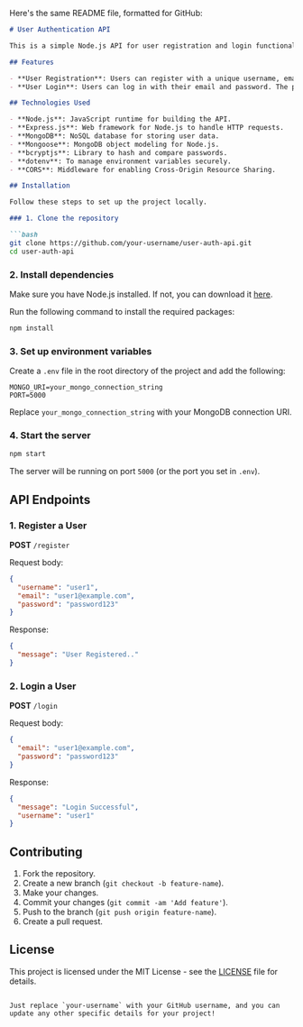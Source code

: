 Here's the same README file, formatted for GitHub:

```markdown
# User Authentication API

This is a simple Node.js API for user registration and login functionality. It uses Express.js, MongoDB with Mongoose for database handling, and bcryptjs for password hashing.

## Features

- **User Registration**: Users can register with a unique username, email, and password. The password is hashed before saving to the database.
- **User Login**: Users can log in with their email and password. The password is compared with the hashed password stored in the database.

## Technologies Used

- **Node.js**: JavaScript runtime for building the API.
- **Express.js**: Web framework for Node.js to handle HTTP requests.
- **MongoDB**: NoSQL database for storing user data.
- **Mongoose**: MongoDB object modeling for Node.js.
- **bcryptjs**: Library to hash and compare passwords.
- **dotenv**: To manage environment variables securely.
- **CORS**: Middleware for enabling Cross-Origin Resource Sharing.

## Installation

Follow these steps to set up the project locally.

### 1. Clone the repository

```bash
git clone https://github.com/your-username/user-auth-api.git
cd user-auth-api
```

### 2. Install dependencies

Make sure you have Node.js installed. If not, you can download it [here](https://nodejs.org/).

Run the following command to install the required packages:

```bash
npm install
```

### 3. Set up environment variables

Create a `.env` file in the root directory of the project and add the following:

```
MONGO_URI=your_mongo_connection_string
PORT=5000
```

Replace `your_mongo_connection_string` with your MongoDB connection URI.

### 4. Start the server

```bash
npm start
```

The server will be running on port `5000` (or the port you set in `.env`).

## API Endpoints

### 1. Register a User

**POST** `/register`

Request body:
```json
{
  "username": "user1",
  "email": "user1@example.com",
  "password": "password123"
}
```

Response:
```json
{
  "message": "User Registered.."
}
```

### 2. Login a User

**POST** `/login`

Request body:
```json
{
  "email": "user1@example.com",
  "password": "password123"
}
```

Response:
```json
{
  "message": "Login Successful",
  "username": "user1"
}
```

## Contributing

1. Fork the repository.
2. Create a new branch (`git checkout -b feature-name`).
3. Make your changes.
4. Commit your changes (`git commit -am 'Add feature'`).
5. Push to the branch (`git push origin feature-name`).
6. Create a pull request.

## License

This project is licensed under the MIT License - see the [LICENSE](LICENSE) file for details.
```

Just replace `your-username` with your GitHub username, and you can update any other specific details for your project!
